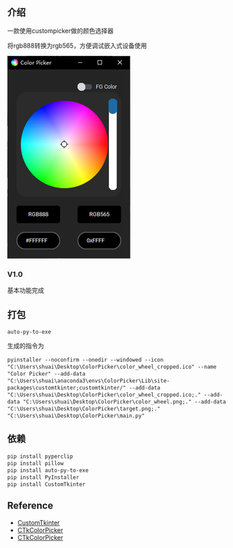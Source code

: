 ## 介绍

一款使用custompicker做的颜色选择器

将rgb888转换为rgb565，方便调试嵌入式设备使用

![software](images/main.png)

### V1.0

基本功能完成

## 打包

```shell
auto-py-to-exe
```

生成的指令为

```shell
pyinstaller --noconfirm --onedir --windowed --icon "C:\Users\shuai\Desktop\ColorPicker\color_wheel_cropped.ico" --name "Color Picker" --add-data "C:\Users\shuai\anaconda3\envs\ColorPicker\Lib\site-packages\customtkinter;customtkinter/" --add-data "C:\Users\shuai\Desktop\ColorPicker\color_wheel_cropped.ico;." --add-data "C:\Users\shuai\Desktop\ColorPicker\color_wheel.png;." --add-data "C:\Users\shuai\Desktop\ColorPicker\target.png;."  "C:\Users\shuai\Desktop\ColorPicker\main.py"
```

## 依赖

```shell
pip install pyperclip
pip install pillow
pip install auto-py-to-exe
pip install PyInstaller
pip install CustomTkinter
```

## Reference

* [CustomTkinter](https://github.com/TomSchimansky/CustomTkinter)
* [CTkColorPicker](https://github.com/Akascape/CTkColorPicker)
* [CTkColorPicker](https://github.com/UX0l0l/CTkColorPicker/tree/main)

